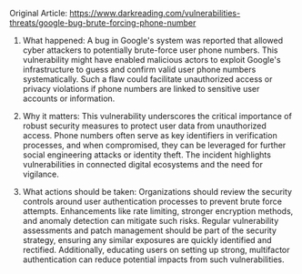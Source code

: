 Original Article: https://www.darkreading.com/vulnerabilities-threats/google-bug-brute-forcing-phone-number

1) What happened: A bug in Google's system was reported that allowed cyber attackers to potentially brute-force user phone numbers. This vulnerability might have enabled malicious actors to exploit Google's infrastructure to guess and confirm valid user phone numbers systematically. Such a flaw could facilitate unauthorized access or privacy violations if phone numbers are linked to sensitive user accounts or information.

2) Why it matters: This vulnerability underscores the critical importance of robust security measures to protect user data from unauthorized access. Phone numbers often serve as key identifiers in verification processes, and when compromised, they can be leveraged for further social engineering attacks or identity theft. The incident highlights vulnerabilities in connected digital ecosystems and the need for vigilance.

3) What actions should be taken: Organizations should review the security controls around user authentication processes to prevent brute force attempts. Enhancements like rate limiting, stronger encryption methods, and anomaly detection can mitigate such risks. Regular vulnerability assessments and patch management should be part of the security strategy, ensuring any similar exposures are quickly identified and rectified. Additionally, educating users on setting up strong, multifactor authentication can reduce potential impacts from such vulnerabilities.